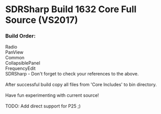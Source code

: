 # SDRSharp Build 1632 Core Full Source (VS2017)
<h3>Build Order:</h3>
	Radio<br>
	PanView<br>
	Common<br>
	CollapsiblePanel<br>
	FrequencyEdit<br>
	SDRSharp - Don't forget to check your references to the above.<br>
<br>
After successful build copy all files from 'Core Includes' to bin directory.<br>
<br>
Have fun experimenting with current source!<br>
<br>
TODO: Add direct support for P25 ;)
